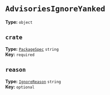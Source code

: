 # `AdvisoriesIgnoreYanked`

**Type:** `object`

## `crate`

**Type:** [`PackageSpec`](/checks2/schema/type-index/PackageSpec.md) `string`<br>
**Key:** `required`

## `reason`

**Type:** [`IgnoreReason`](/checks2/schema/type-index/IgnoreReason.md) `string`<br>
**Key:** `optional`